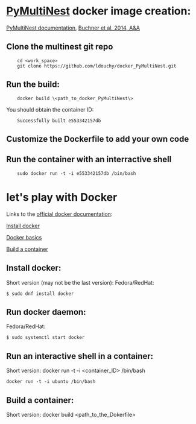 # [PyMultiNest](https://github.com/JohannesBuchner/PyMultiNest) docker image creation:

[PyMultiNest documentation](https://johannesbuchner.github.io/PyMultiNest/index.html),
[Buchner et al. 2014, A&A](http://www.aanda.org/articles/aa/abs/2014/04/aa22971-13/aa22971-13.html)

## Clone the multinest git repo

        cd <work_space>
        git clone https://github.com/ldouchy/docker_PyMultiNest.git

## Run the build:

        docker build \<path_to_docker_PyMultiNest\>

  You should obtain the container ID:

        Successfully built e553342157db

## Customize the Dockerfile to add your own code



## Run the container with an interractive shell

        sudo docker run -t -i e553342157db /bin/bash



# let's play with Docker

Links to the [official docker documentation](https://docs.docker.com/):

[Install docker](https://docs.docker.com/engine/installation/)

[Docker basics](https://docs.docker.com/engine/userguide/basics/)

[Build a container](https://docs.docker.com/reference/builder/)


## Install docker:
Short version (may not be the last version):
  Fedora/RedHat:

	$ sudo dnf install docker

## Run docker daemon:
  Fedora/RedHat:

	$ sudo systemctl start docker

## Run an interactive shell in a container:

  Short version:
	docker run -t -i \<container_ID\> /bin/bash

	docker run -t -i ubuntu /bin/bash

## Build a container:

  Short version:
	docker build \<path_to_the_Dokerfile\>



